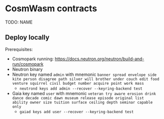 # CosmWasm contracts

TODO: NAME

## Deploy locally

Prerequisites:
- Cosmopark running: https://docs.neutron.org/neutron/build-and-run/cosmopark
- Neutron binary
- Neutron key named `admin` with mnemonic `banner spread envelope side kite person disagree path silver will brother under couch edit food venture squirrel civil budget number acquire point work mass`
  - `neutrond keys add admin --recover --keyring-backend test`  
- Gaia key named `user` with mnemonic `veteran try aware erosion drink dance decade comic dawn museum release episode original list ability owner size tuition surface ceiling depth seminar capable only`
  - `gaiad keys add user --recover --keyring-backend test` 
